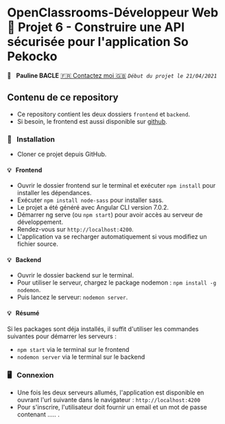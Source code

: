 #  OpenClassrooms-Développeur Web 📎 Projet 6 - Construire une API sécurisée pour l'application So Pekocko

👤 &nbsp; **Pauline BACLE** [🇫🇷 Contactez moi 🇬🇧](<bacle-pauline@orage.fr>)
_`Début du projet le 21/04/2021`_

## Contenu de ce repository

* Ce repository contient les deux dossiers `frontend` et `backend`.
* Si besoin, le frontend est aussi disponible sur [github](https://github.com/OpenClassrooms-Student-Center/dwj-projet6).


### 🔨 &nbsp; Installation

* Cloner ce projet depuis GitHub.

#### 💡 &nbsp; Frontend

* Ouvrir le dossier frontend sur le terminal  et exécuter  `npm install` pour installer les dépendances.
* Exécuter `npm install node-sass` pour installer sass.
* Le projet a été généré avec Angular CLI version 7.0.2.
* Démarrer ng serve (ou `npm start`) pour avoir accès au serveur de développement.
* Rendez-vous sur `http://localhost:4200`.
* L'application va se recharger automatiquement si vous modifiez un fichier source.

#### 💡 &nbsp; Backend

* Ouvrir le dossier backend sur le terminal.
* Pour utiliser le serveur, chargez le package nodemon : `npm install -g nodemon`.
* Puis lancez le serveur: `nodemon server`.

#### 💡 &nbsp; Résumé

Si les packages sont déja installés, il suffit d'utiliser les commandes suivantes pour démarrer les serveurs :
* `npm start` via le terminal sur le frontend
* `nodemon server` via le terminal sur le backend

### 🖥 &nbsp; Connexion

* Une fois les deux serveurs allumés, l'application est disponible en ouvrant l'url suivante dans le navigateur : `http://localhost:4200`
* Pour s'inscrire, l'utilisateur doit fournir un email et un mot de passe contenant ..... .

